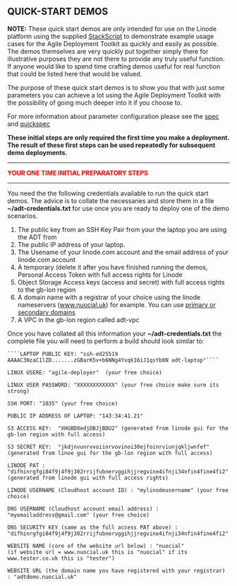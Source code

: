 ## QUICK-START DEMOS  

**NOTE:** These quick start demos are only intended for use on the Linode platform using the supplied [StackScript](https://cloud.linode.com/stackscripts/635271) to demonstrate example usage cases for the Agile Deployment Toolkit as quickly and easily as possible.  The demos themselves are very quickly put together simply there for illustrative purposes they are not there to provide any truly useful function. If anyone would like to spend time crafting demos useful for real function that could be listed here that would be valued. 

The purpose of these quick start demos is to show you that with just some parameters you can achieve a lot using the Agile Deployment Toolkit with the possibility of going much deeper into it if you choose to.

For more information about parameter configuration please see the [spec](https://github.com/wintersys-projects/adt-build-machine-scripts/blob/main/templatedconfigurations/specification.md) and [quickspec](https://github.com/wintersys-projects/adt-build-machine-scripts/blob/main/templatedconfigurations/quick_specification.dat)

**These initial steps are only required the first time you make a deployment. The result of these first steps can be used repeatedly for subsequent demo deployments.** 

--------------------------
<span style="color:red">**YOUR ONE TIME INITIAL PREPARATORY STEPS**</span>

--------------------------

You need the the following credentials available to run the quick start demos. The advice is to collate the necessaries and store them in a file **~/adt-credentials.txt** for use once you are ready to deploy one of the demo scenarios. 

1. The public key from an SSH Key Pair from your the laptop you are using the ADT from
3. The public IP address of your laptop. 
4. The Usename of your linode.com account and the email address of your linode.com account
5. A temporary (delete it after you have finished running the demos, Personal Access Token with full access rights for Linode
6. Object Storage Access keys (access and secret) with full access rights to the gb-lon region
7. A domain name with a registrar of your choice using the linode nameservers (www.nuocial.uk) for example. You can use [primary or secondary domains](https://techdocs.akamai.com/cloud-computing/docs/create-a-domain)
8. A VPC in the gb-lon region called adt-vpc

Once you have collated all this information your **~/adt-credentials.txt** the complete file you will need to perform a build should look similar to:

    ````LAPTOP PUBLIC KEY: "ssh-ed25519 AAAAC3NzaC1lZD.......zGBarK5v+b6NNg4Yxqk16iJ1qsYb8N adt-laptop"````  

    LINUX USERE: "agile-deployer"  (your free choice)  

    LINUX USER PASSWORD: "XXXXXXXXXXXX" (your free choice make sure its strong)  

    SSH PORT: "1035" (your free choice)  

    PUBLIC IP ADDRESS OF LAPTOP: "143:34:41.21"

    S3 ACCESS KEY:  "XHGBD8edjDBJjBDU2" (generated from linode gui for the gb-lon region with full access)  

    S3 SECRET KEY:  "jkdjnvunrvvoiinrvovinoi30ejfoinrviunjqkljwnfef" (generated from linoe gui for the gb-lon region with full access)  

    LINODE PAT : "difhinrgfgi84f9j4f9j302rrijfubnervggihjjregvine4ifnji34nfin4fine4fi2" (generated from linode gui with full access rights)  

    LINODE USERNAME (Cloudhost account ID) : "mylinodeusername" (your free choice)  

    DNS USERNAME (Cloudhost account email address) : "myemailaddress@gmail.com" (your free choice)  

    DNS SECURITY KEY (same as the full access PAT above) : "difhinrgfgi84f9j4f9j302rrijfubnervggihjjregvine4ifnji34nfin4fine4fi2"  

    WEBSITE NAME (core of the website url below) : "nuocial"   
    (if website url = www.nuocial.uk this is "nuocial" if its www.tester.co.uk this is "tester")  

    WEBSITE URL (the domain name you have registered with your registrar) : "adtdemo.nuocial.uk"  

